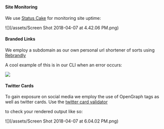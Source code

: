# 

#### Site Monitoring

We use [Status Cake](/statuscake.com) for monitoring site uptime:

![](/assets/Screen Shot 2018-04-07 at 4.42.06 PM.png)

#### Branded Links

We employ a subdomain as our own personal url shortener of sorts using [Rebrandly](https://www.rebrandly.com)

A cool example of this is in our CLI when an error occurs:

![](https://lh5.googleusercontent.com/ozEnco5Pza8Ju06dnxdwmRcnFTmY5lqZR11zecYWVQL6aklrLn7T05w0kXrvKQh9T1mrdru-hVat3kC1euh0dV2kqprRQuZbEY9sh2dtLmBaYMM4OihFBOJEFcVg3y3R9zYa2W5TI8M)

#### Twitter Cards

To gain exposure on social media we employ the use of OpenGraph tags as well as twitter cards. Use the [twitter card validator](https://cards-dev.twitter.com/validator)

to check your rendered output like so:



![](/assets/Screen Shot 2018-04-07 at 6.04.02 PM.png)

